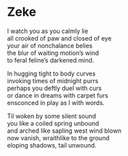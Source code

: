 # Zeke

I watch you as you calmly lie  
all crooked of paw and closed of eye  
your air of nonchalance belies  
the blur of waiting motion’s wind  
to feral feline’s darkened mind.  

In hugging tight to body curves  
invoking times of midnight purrs  
perhaps you deftly duel with curs  
or dance in dreams with carpet furs  
ensconced in play as I with words.  

Til woken by some silent sound  
you like a coiled spring unbound  
and arched like sapling west wind blown  
now vanish, wraithlike to the ground  
eloping shadows, tail unwound.  
